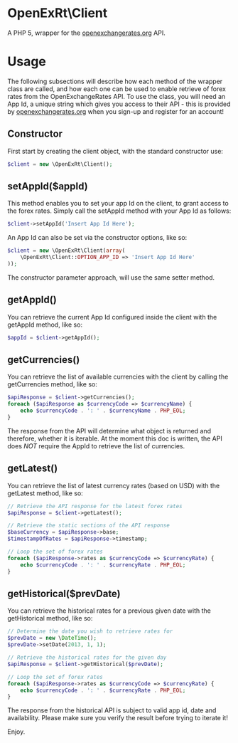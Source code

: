 OpenExRt\Client
========

A PHP 5, wrapper for the [openexchangerates.org](https://openexchangerates.org) API.

# Usage
The following subsections will describe how each method of the wrapper class are called, and how each one can be used to enable retrieve of forex rates from the OpenExchangeRates API.
To use the class, you will need an App Id, a unique string which gives you access to their API - this is provided by [openexchangerates.org](https://openexchangerates.org) when you sign-up and register for an account!

## Constructor
First start by creating the client object, with the standard constructor use:
```php
$client = new \OpenExRt\Client();
```

## setAppId($appId)
This method enables you to set your app Id on the client, to grant access to the forex rates.
Simply call the setAppId method with your App Id as follows:
```php
$client->setAppId('Insert App Id Here');
```
An App Id can also be set via the constructor options, like so:
```php
$client = new \OpenExRt\Client(array(
    \OpenExRt\Client::OPTION_APP_ID => 'Insert App Id Here'
));
```
The constructor parameter approach, will use the same setter method.


## getAppId()
You can retrieve the current App Id configured inside the client with the getAppId method, like so:
```php
$appId = $client->getAppId();
```

## getCurrencies()
You can retrieve the list of available currencies with the client by calling the getCurrencies method, like so:
```php
$apiResponse = $client->getCurrencies();
foreach ($apiResponse as $currencyCode => $currencyName) {
    echo $currencyCode . ': ' . $currencyName . PHP_EOL;
}
```
The response from the API will determine what object is returned and therefore, whether it is iterable.
At the moment this doc is written, the API does *NOT* require the AppId to retrieve the list of currencies.

## getLatest()
You can retrieve the list of latest currency rates (based on USD) with the  getLatest method, like so:
```php
// Retrieve the API response for the latest forex rates
$apiResponse = $client->getLatest();

// Retrieve the static sections of the API response
$baseCurrency = $apiResponse->base;
$timestampOfRates = $apiResponse->timestamp;

// Loop the set of forex rates
foreach ($apiResponse->rates as $currencyCode => $currencyRate) {
    echo $currencyCode . ': ' . $currencyRate . PHP_EOL;
}
```

## getHistorical($prevDate)
You can retrieve the historical rates for a previous given date with the getHistorical method, like so:
```php
// Determine the date you wish to retrieve rates for
$prevDate = new \DateTime();
$prevDate->setDate(2013, 1, 1);

// Retrieve the historical rates for the given day
$apiResponse = $client->getHistorical($prevDate);

// Loop the set of forex rates
foreach ($apiResponse->rates as $currencyCode => $currencyRate) {
    echo $currencyCode . ': ' . $currencyRate . PHP_EOL;
}
``` 

The response from the historical API is subject to valid app id, date and availability.
Please make sure you verify the result before trying to iterate it!

Enjoy.
